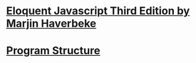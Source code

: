 # [Eloquent Javascript Third Edition by Marjin Haverbeke](https://www.penguinrandomhouse.com/books/597924/eloquent-javascript-3rd-edition-by-marijn-haverbeke/?msclkid=fe62cbb5be8911ecbc03cf56094e60a7)

# [Program Structure](./Program%20Structure/readme.md)